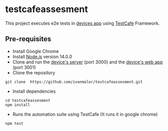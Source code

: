 # testcafeassesment
This project executes e2e tests in [devices app](https://github.com/Yastrenky/devices-clientapp )  using [TestCafe](https://testcafe.io/) Framework.

## Pre-requisites

- Install Google Chrome
- Install [Node.js](https://nodejs.org/en/) version 14.0.0
- Clone and run the [device's server](https://github.com/NinjaRMM/devicesTask_serverApp) (port 3000) and the [device's web app](https://github.com/Yastrenky/devices-clientapp) (port 3001)
- Clone the repository
```
git clone  https://github.com/ivanmalor/testcafeassesment.git
```
- Install dependencies
```
cd testcafeassesment
npm install
```
- Runs the automation suite using TestCafe (It runs it in google chrome)
```
npm test
```


